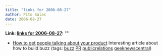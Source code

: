 ```yaml
---
title: "links for 2006-08-27"
author: Pito Salas
date: 2006-08-27
---
```


**Link: [links for 2006-08-27](None):** ""

  * [How to get people talking about your product](<http://www.ericsink.com/articles/Buzz.html>) Interesting article about how to build buzz (tags: [buzz](<http://del.icio.us/pitosalas/buzz>) [PR](<http://del.icio.us/pitosalas/PR>) [publicrelations](<http://del.icio.us/pitosalas/publicrelations>) [geeknewscentral](<http://del.icio.us/pitosalas/geeknewscentral>))
>>


